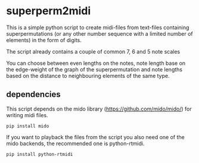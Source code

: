 # superperm2midi
This is a simple python script to create midi-files from text-files containing superpermutations (or any other number sequence with a limited number of elements) in the form of digits. 

The script already contains a couple of common 7, 6 and 5 note scales

You can choose between even lengths on the notes, note length base on the edge-weight of the graph of the superpermutation and note lengths based on the distance to neighbouring elements of the same type.

## dependencies

This script depends on the mido library (https://github.com/mido/mido/) for writing midi files. 
```
pip install mido
```

If you want to playback the files from the script you also need one of the mido backends, the recommended one is python-rtmidi.
```
pip install python-rtmidi
```
